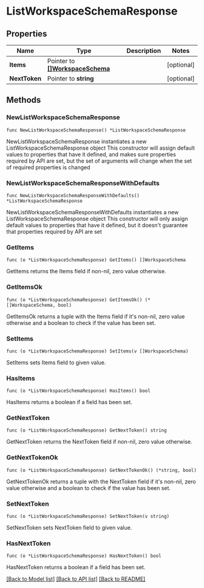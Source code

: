 # ListWorkspaceSchemaResponse

## Properties

Name | Type | Description | Notes
------------ | ------------- | ------------- | -------------
**Items** | Pointer to [**[]WorkspaceSchema**](WorkspaceSchema.md) |  | [optional] 
**NextToken** | Pointer to **string** |  | [optional] 

## Methods

### NewListWorkspaceSchemaResponse

`func NewListWorkspaceSchemaResponse() *ListWorkspaceSchemaResponse`

NewListWorkspaceSchemaResponse instantiates a new ListWorkspaceSchemaResponse object
This constructor will assign default values to properties that have it defined,
and makes sure properties required by API are set, but the set of arguments
will change when the set of required properties is changed

### NewListWorkspaceSchemaResponseWithDefaults

`func NewListWorkspaceSchemaResponseWithDefaults() *ListWorkspaceSchemaResponse`

NewListWorkspaceSchemaResponseWithDefaults instantiates a new ListWorkspaceSchemaResponse object
This constructor will only assign default values to properties that have it defined,
but it doesn't guarantee that properties required by API are set

### GetItems

`func (o *ListWorkspaceSchemaResponse) GetItems() []WorkspaceSchema`

GetItems returns the Items field if non-nil, zero value otherwise.

### GetItemsOk

`func (o *ListWorkspaceSchemaResponse) GetItemsOk() (*[]WorkspaceSchema, bool)`

GetItemsOk returns a tuple with the Items field if it's non-nil, zero value otherwise
and a boolean to check if the value has been set.

### SetItems

`func (o *ListWorkspaceSchemaResponse) SetItems(v []WorkspaceSchema)`

SetItems sets Items field to given value.

### HasItems

`func (o *ListWorkspaceSchemaResponse) HasItems() bool`

HasItems returns a boolean if a field has been set.

### GetNextToken

`func (o *ListWorkspaceSchemaResponse) GetNextToken() string`

GetNextToken returns the NextToken field if non-nil, zero value otherwise.

### GetNextTokenOk

`func (o *ListWorkspaceSchemaResponse) GetNextTokenOk() (*string, bool)`

GetNextTokenOk returns a tuple with the NextToken field if it's non-nil, zero value otherwise
and a boolean to check if the value has been set.

### SetNextToken

`func (o *ListWorkspaceSchemaResponse) SetNextToken(v string)`

SetNextToken sets NextToken field to given value.

### HasNextToken

`func (o *ListWorkspaceSchemaResponse) HasNextToken() bool`

HasNextToken returns a boolean if a field has been set.


[[Back to Model list]](../README.md#documentation-for-models) [[Back to API list]](../README.md#documentation-for-api-endpoints) [[Back to README]](../README.md)


